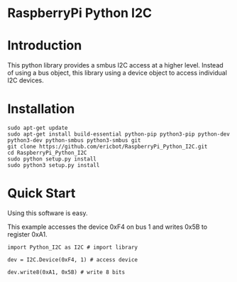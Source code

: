 # RaspberryPi Python I2C

# Introduction
This python library provides a smbus I2C access at a higher level.
Instead of using a bus object, this library using a device object to access individual I2C devices.

# Installation
  
  ```
  sudo apt-get update
  sudo apt-get install build-essential python-pip python3-pip python-dev python3-dev python-smbus python3-smbus git
  git clone https://github.com/ericbot/RaspberryPi_Python_I2C.git
  cd RaspberryPi_Python_I2C
  sudo python setup.py install
  sudo python3 setup.py install
  ```

# Quick Start
Using this software is easy.

This example accesses the device 0xF4 on bus 1 and writes 0x5B to register 0xA1.

    import Python_I2C as I2C # import library

    dev = I2C.Device(0xF4, 1) # access device
    
    dev.write8(0xA1, 0x5B) # write 8 bits
